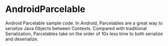 # AndroidParcelable
Android Parcelable sample code.
In Android, Parcelables are a great way to serialize Java Objects between Contexts. Compared with traditional Serialization, Parcelables take on the order of 10x less time to both serialize and deserialize. 
